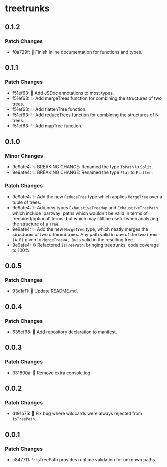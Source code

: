 # treetrunks

## 0.1.2

### Patch Changes

- f0a729f: 📝 Finish inline documentation for functions and types.

## 0.1.1

### Patch Changes

- f51ef63: 📝 Add JSDoc annotations to most types.
- f51ef63: ✨ Add mergeTrees function for combining the structures of two trees.
- f51ef63: ✨ Add flattenTree function.
- f51ef63: ✨ Add reduceTrees function for combining the structures of N trees.
- f51ef63: ✨ Add mapTree function.

## 0.1.0

### Minor Changes

- 9e9afe4: 💥 BREAKING CHANGE: Renamed the type `ToPath` to `Split`.
- 9e9afe4: 💥 BREAKING CHANGE: Renamed the type `Flat` to `Flatten`.

### Patch Changes

- 9e9afe4: ✨ Add the new `ReduceTree` type which applies `MergeTree` over a tuple of trees.
- 9e9afe4: ✨ Add new types `ExhaustiveTreeMap` and `ExhaustiveTreePath` which include 'partway' paths which wouldn't be valid in terms of 'required/optional' terms, but which may still be useful when analyzing the structure of a `Tree`.
- 9e9afe4: ✨ Add the new `MergeTree` type, which neatly merges the structures of two different trees. Any path valid in one of the two trees `(A B)` given to `MergeTree<A, B>` is valid in the resulting tree.
- 9e9afe4: ♻️ Refactored `isTreePath`, bringing treetrunks' code coverage to 100%.

## 0.0.5

### Patch Changes

- 93e1af1: 📝 Update README.md.

## 0.0.4

### Patch Changes

- 635ef98: 🔧 Add repository declaration to manifest.

## 0.0.3

### Patch Changes

- 331800a: 🧹 Remove extra console.log

## 0.0.2

### Patch Changes

- d191b75: 🐛 Fix bug where wildcards were always rejected from `isTreePath`.

## 0.0.1

### Patch Changes

- c847711: ✨ isTreePath provides runtime validation for unknown paths.
